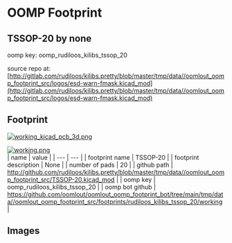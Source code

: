 # OOMP Footprint  
## TSSOP-20  by none  
  
oomp key: oomp_rudiloos_kilibs_tssop_20  
  
source repo at: [http://gitlab.com/rudiloos/kilibs.pretty/blob/master/tmp/data//oomlout_oomp_footprint_src/logos/esd-warn-fmask.kicad_mod](http://gitlab.com/rudiloos/kilibs.pretty/blob/master/tmp/data//oomlout_oomp_footprint_src/logos/esd-warn-fmask.kicad_mod)  
## Footprint  
  
[![working_kicad_pcb_3d.png](working_kicad_pcb_3d_600.png)](working_kicad_pcb_3d.png)  
  
[![working.png](working_600.png)](working.png)  
| name | value | 
| --- | --- | 
| footprint name | TSSOP-20 | 
| footprint description | None | 
| number of pads | 20 | 
| github path | http://github.com/rudiloos/kilibs.pretty/blob/master/tmp/data//oomlout_oomp_footprint_src/TSSOP-20.kicad_mod | 
| oomp key | oomp_rudiloos_kilibs_tssop_20 | 
| oomp bot github | https://github.com/oomlout/oomlout_oomp_footprint_bot/tree/main/tmp/data//oomlout_oomp_footprint_src/footprints/rudiloos_kilibs_tssop_20/working | 
## Images  

